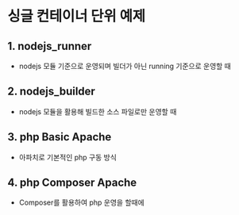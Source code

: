 # 싱글 컨테이너 단위 예제

## 1. nodejs_runner
- nodejs 모듈 기준으로 운영되며 빌더가 아닌 running 기준으로 운영할 때 
## 2. nodejs_builder
- nodejs 모듈을 활용해 빌드한 소스 파일로만 운영할 때
## 3. php Basic Apache
- 아파치로 기본적인 php 구동 방식
## 4. php Composer Apache
- Composer를 활용하여 php 운영을 할때에
